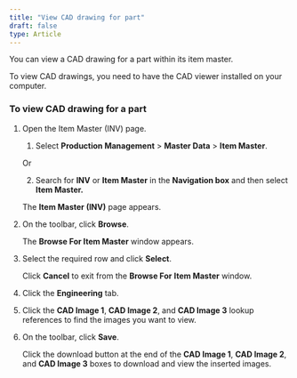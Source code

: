 ```yaml
---
title: "View CAD drawing for part"
draft: false
type: Article
---
```


You can view a CAD drawing for a part within its item master.

To view CAD drawings, you need to have the CAD viewer installed on your computer.

### To view CAD drawing for a part

1. Open the Item Master (INV) page.

    1. Select **Production Management** > **Master Data** > **Item Master**.

    Or

    2. Search for **INV** or **Item Master** in the **Navigation box** and then select **Item Master.**

    The **Item Master (INV)** page appears.

2. On the toolbar, click **Browse**.

    The **Browse For Item Master** window appears.

3. Select the required row and click **Select**.

    Click **Cancel** to exit from the **Browse For** **Item Master** window.

4. Click the **Engineering** tab.

5. Click the **CAD Image 1**, **CAD Image 2**, and **CAD Image 3** lookup references to find the images you want to view.

6. On the toolbar, click **Save**.

    Click the download button at the end of the **CAD Image 1**, **CAD Image 2**, and **CAD Image 3** boxes to download and view the inserted images.